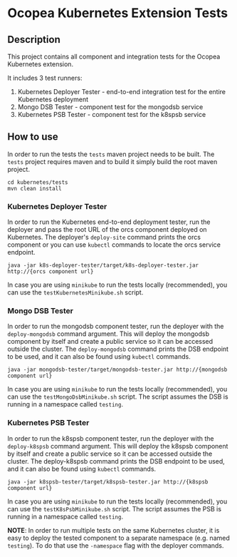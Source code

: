 # Ocopea Kubernetes Extension Tests

## Description

This project contains all component and integration tests for the Ocopea Kubernetes extension.

It includes 3 test runners:

1. Kubernetes Deployer Tester - end-to-end integration test for the entire Kubernetes deployment
2. Mongo DSB Tester - component test for the mongodsb service
3. Kubernetes PSB Tester - component test for the k8spsb service

 
## How to use
In order to run the tests the `tests` maven project needs to be built.
The `tests` project requires maven and to build it simply build the root maven project.

```
cd kubernetes/tests
mvn clean install
```


### Kubernetes Deployer Tester

In order to run the Kubernetes end-to-end deployment tester, run the deployer and pass the root URL of the orcs 
component deployed on Kubernetes. The deployer's `deploy-site` command prints the orcs component or you can use `kubectl` commands
to locate the orcs service endpoint.
 
```
java -jar k8s-deployer-tester/target/k8s-deployer-tester.jar http://{orcs component url}
```

In case you are using `minikube` to run the tests locally (recommended), you can use the `testKubernetesMinikube.sh` script.


### Mongo DSB Tester

In order to run the mongodsb component tester, run the deployer with the `deploy-mongodsb` command argument. This will deploy
the mongodsb component by itself and create a public service so it can be accessed outside the cluster.
The `deploy-mongodsb` command prints the DSB endpoint to be used, and it can also be found using `kubectl` commands.
 
```
java -jar mongodsb-tester/target/mongodsb-tester.jar http://{mongodsb component url}
```

In case you are using `minikube` to run the tests locally (recommended), you can use the `testMongoDsbMinikube.sh` script.
The script assumes the DSB is running in a namespace called `testing`.

### Kubernetes PSB Tester

In order to run the k8spsb component tester, run the deployer with the `deploy-k8spsb` command argument. This will deploy
the k8spsb component by itself and create a public service so it can be accessed outside the cluster.
The deploy-k8spsb command prints the DSB endpoint to be used, and it can also be found using `kubectl` commands.
 
```
java -jar k8spsb-tester/target/k8spsb-tester.jar http://{k8spsb component url}
```

In case you are using `minikube` to run the tests locally (recommended), you can use the `testK8sPsbMinikube.sh` script.
The script assumes the PSB is running in a namespace called `testing`.

**NOTE**: 
In order to run multiple tests on the same Kubernetes cluster, it is easy to deploy the tested component to a 
separate namespace (e.g. named `testing`). To do that use the `-namespace` flag with the deployer commands.
